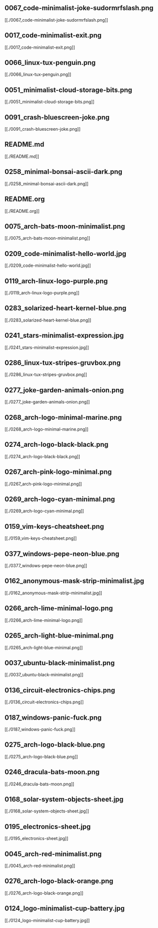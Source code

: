 ## 0067_code-minimalist-joke-sudormrfslash.png
[[./0067_code-minimalist-joke-sudormrfslash.png]]

## 0017_code-minimalist-exit.png
[[./0017_code-minimalist-exit.png]]

## 0066_linux-tux-penguin.png
[[./0066_linux-tux-penguin.png]]

## 0051_minimalist-cloud-storage-bits.png
[[./0051_minimalist-cloud-storage-bits.png]]

## 0091_crash-bluescreen-joke.png
[[./0091_crash-bluescreen-joke.png]]

## README.md
[[./README.md]]

## 0258_minimal-bonsai-ascii-dark.png
[[./0258_minimal-bonsai-ascii-dark.png]]

## README.org
[[./README.org]]

## 0075_arch-bats-moon-minimalist.png
[[./0075_arch-bats-moon-minimalist.png]]

## 0209_code-minimalist-hello-world.jpg
[[./0209_code-minimalist-hello-world.jpg]]

## 0119_arch-linux-logo-purple.png
[[./0119_arch-linux-logo-purple.png]]

## 0283_solarized-heart-kernel-blue.png
[[./0283_solarized-heart-kernel-blue.png]]

## 0241_stars-minimalist-expression.jpg
[[./0241_stars-minimalist-expression.jpg]]

## 0286_linux-tux-stripes-gruvbox.png
[[./0286_linux-tux-stripes-gruvbox.png]]

## 0277_joke-garden-animals-onion.png
[[./0277_joke-garden-animals-onion.png]]

## 0268_arch-logo-minimal-marine.png
[[./0268_arch-logo-minimal-marine.png]]

## 0274_arch-logo-black-black.png
[[./0274_arch-logo-black-black.png]]

## 0267_arch-pink-logo-minimal.png
[[./0267_arch-pink-logo-minimal.png]]

## 0269_arch-logo-cyan-minimal.png
[[./0269_arch-logo-cyan-minimal.png]]

## 0159_vim-keys-cheatsheet.png
[[./0159_vim-keys-cheatsheet.png]]

## 0377_windows-pepe-neon-blue.png
[[./0377_windows-pepe-neon-blue.png]]

## 0162_anonymous-mask-strip-minimalist.jpg
[[./0162_anonymous-mask-strip-minimalist.jpg]]

## 0266_arch-lime-minimal-logo.png
[[./0266_arch-lime-minimal-logo.png]]

## 0265_arch-light-blue-minimal.png
[[./0265_arch-light-blue-minimal.png]]

## 0037_ubuntu-black-minimalist.png
[[./0037_ubuntu-black-minimalist.png]]

## 0136_circuit-electronics-chips.png
[[./0136_circuit-electronics-chips.png]]

## 0187_windows-panic-fuck.png
[[./0187_windows-panic-fuck.png]]

## 0275_arch-logo-black-blue.png
[[./0275_arch-logo-black-blue.png]]

## 0246_dracula-bats-moon.png
[[./0246_dracula-bats-moon.png]]

## 0168_solar-system-objects-sheet.jpg
[[./0168_solar-system-objects-sheet.jpg]]

## 0195_electronics-sheet.jpg
[[./0195_electronics-sheet.jpg]]

## 0045_arch-red-minimalist.png
[[./0045_arch-red-minimalist.png]]

## 0276_arch-logo-black-orange.png
[[./0276_arch-logo-black-orange.png]]

## 0124_logo-minimalist-cup-battery.jpg
[[./0124_logo-minimalist-cup-battery.jpg]]


